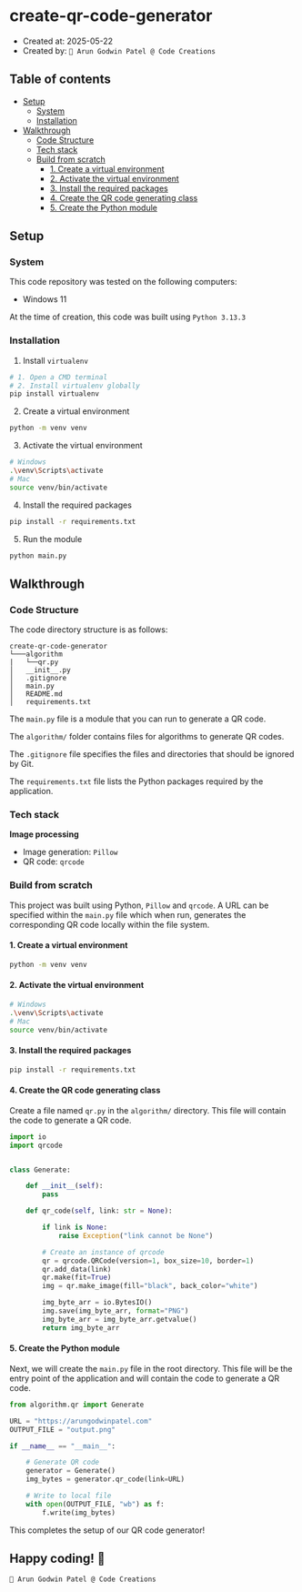 # create-qr-code-generator

- Created at: 2025-05-22
- Created by: `🐢 Arun Godwin Patel @ Code Creations`

## Table of contents

- [Setup](#setup)
  - [System](#system)
  - [Installation](#installation)
- [Walkthrough](#walkthrough)
  - [Code Structure](#code-structure)
  - [Tech stack](#tech-stack)
  - [Build from scratch](#build-from-scratch)
    - [1. Create a virtual environment](#1-create-a-virtual-environment)
    - [2. Activate the virtual environment](#2-activate-the-virtual-environment)
    - [3. Install the required packages](#3-install-the-required-packages)
    - [4. Create the QR code generating class](#4-create-the-qr-code-generating-class)
    - [5. Create the Python module](#5-create-the-python-module)

## Setup

### System

This code repository was tested on the following computers:

- Windows 11

At the time of creation, this code was built using `Python 3.13.3`

### Installation

1. Install `virtualenv`

```bash
# 1. Open a CMD terminal
# 2. Install virtualenv globally
pip install virtualenv
```

2. Create a virtual environment

```bash
python -m venv venv
```

3. Activate the virtual environment

```bash
# Windows
.\venv\Scripts\activate
# Mac
source venv/bin/activate
```

4. Install the required packages

```bash
pip install -r requirements.txt
```

5. Run the module

```bash
python main.py
```

## Walkthrough

### Code Structure

The code directory structure is as follows:

```plaintext
create-qr-code-generator
└───algorithm
|   └──qr.py
│   __init__.py
│   .gitignore
│   main.py
│   README.md
│   requirements.txt
```

The `main.py` file is a module that you can run to generate a QR code.

The `algorithm/` folder contains files for algorithms to generate QR codes.

The `.gitignore` file specifies the files and directories that should be ignored by Git.

The `requirements.txt` file lists the Python packages required by the application.

### Tech stack

**Image processing**

- Image generation: `Pillow`
- QR code: `qrcode`

### Build from scratch

This project was built using Python, `Pillow` and `qrcode`. A URL can be specified within the `main.py` file which when run, generates the corresponding QR code locally within the file system.

#### 1. Create a virtual environment

```bash
python -m venv venv
```

#### 2. Activate the virtual environment

```bash
# Windows
.\venv\Scripts\activate
# Mac
source venv/bin/activate
```

#### 3. Install the required packages

```bash
pip install -r requirements.txt
```

#### 4. Create the QR code generating class

Create a file named `qr.py` in the `algorithm/` directory. This file will contain the code to generate a QR code.

```python
import io
import qrcode


class Generate:

    def __init__(self):
        pass

    def qr_code(self, link: str = None):

        if link is None:
            raise Exception("link cannot be None")

        # Create an instance of qrcode
        qr = qrcode.QRCode(version=1, box_size=10, border=1)
        qr.add_data(link)
        qr.make(fit=True)
        img = qr.make_image(fill="black", back_color="white")

        img_byte_arr = io.BytesIO()
        img.save(img_byte_arr, format="PNG")
        img_byte_arr = img_byte_arr.getvalue()
        return img_byte_arr
```

#### 5. Create the Python module

Next, we will create the `main.py` file in the root directory. This file will be the entry point of the application and will contain the code to generate a QR code.

```python
from algorithm.qr import Generate

URL = "https://arungodwinpatel.com"
OUTPUT_FILE = "output.png"

if __name__ == "__main__":

    # Generate QR code
    generator = Generate()
    img_bytes = generator.qr_code(link=URL)

    # Write to local file
    with open(OUTPUT_FILE, "wb") as f:
        f.write(img_bytes)
```

This completes the setup of our QR code generator!

## Happy coding! 🚀

```bash
🐢 Arun Godwin Patel @ Code Creations
```
